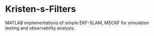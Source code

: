 # Kristen-s-Filters
MATLAB implementations of simple EKF-SLAM, MSCKF for simulation testing and observability analysis. 
